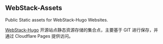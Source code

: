 ## WebStack-Assets

Public Static assets for WebStack-Hugo Websites.

[WebStack-Hugo](https://bioit.top/) 开源站点静态资源存储的集合点，主要基于 GIT 进行保存，并通过 Cloudflare Pages 提供访问。


<!-- Security scan triggered at 2025-09-02 14:25:07 -->

<!-- Security scan triggered at 2025-09-02 15:27:00 -->

<!-- Security scan triggered at 2025-09-02 15:27:15 -->